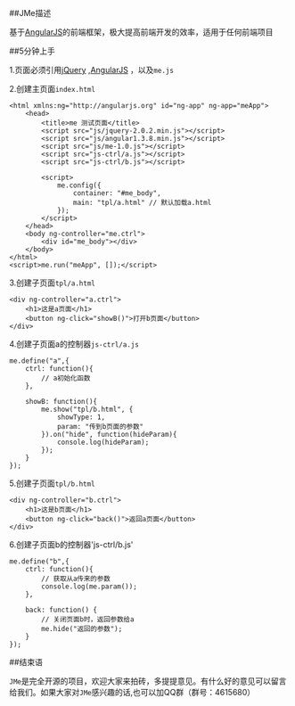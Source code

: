 ##JMe描述

基于[AngularJS](https://angularjs.org/)的前端框架，极大提高前端开发的效率，适用于任何前端项目

##5分钟上手

1.页面必须引用[jQuery](http://jquery.com/) ,[AngularJS](https://angularjs.org/) ，以及`me.js`

2.创建主页面`index.html`

    <html xmlns:ng="http://angularjs.org" id="ng-app" ng-app="meApp">
		<head>
			<title>me 测试页面</title>
			<script src="js/jquery-2.0.2.min.js"></script>
			<script src="js/angular1.3.8.min.js"></script>
			<script src="js/me-1.0.js"></script>
			<script src="js-ctrl/a.js"></script>
			<script src="js-ctrl/b.js"></script>

			<script>
				me.config({
					container: "#me_body",
					main: "tpl/a.html" // 默认加载a.html
				});
			</script>
		</head>
		<body ng-controller="me.ctrl">
			<div id="me_body"></div>
		</body>
	</html>
	<script>me.run("meApp", []);</script>

3.创建子页面`tpl/a.html`

	<div ng-controller="a.ctrl">
		<h1>这是a页面</h1>
		<button ng-click="showB()">打开b页面</button>
	</div>

4.创建子页面a的控制器`js-ctrl/a.js`

	me.define("a",{
		ctrl: function(){
			// a初始化函数
		},

		showB: function(){
			me.show("tpl/b.html", {
				showType: 1,
				param: "传到b页面的参数"
			}).on("hide", function(hideParam){
				console.log(hideParam);
			});
		}
	});

5.创建子页面`tpl/b.html`

	<div ng-controller="b.ctrl">
		<h1>这是b页面</h1>
		<button ng-click="back()">返回a页面</button>
	</div>

6.创建子页面b的控制器'js-ctrl/b.js'

	me.define("b",{
		ctrl: function(){
			// 获取从a传来的参数
			console.log(me.param());
		},

		back: function() {
			// 关闭页面b时，返回参数给a
			me.hide("返回的参数");
		}
	});

##结束语

`JMe`是完全开源的项目，欢迎大家来拍砖，多提提意见。有什么好的意见可以留言给我们。如果大家对`JMe`感兴趣的话,也可以加QQ群（群号：4615680）
